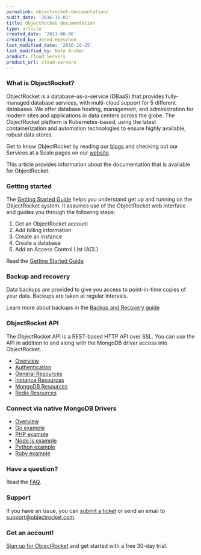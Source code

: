 ```yaml
---
permalink: objectrocket-documentation/
audit_date: '2016-11-01'
title: ObjectRocket documentation
type: article
created_date: '2013-06-06'
created_by: Jered Heeschen
last_modified_date: '2016-10-25'
last_modified_by: Nate Archer
product: Cloud Servers
product_url: cloud-servers
---
```


### What is ObjectRocket?

ObjectRocket is a database-as-a-service (DBaaS) that provides fully-managed database services, with multi-cloud support for 5 different databases. We offer database hosting, management, and administration for modern sites and applications in data centers across the globe. The ObjectRocket platform is Kubernetes-based, using the latest containerization and automation technologies to ensure highly available, robust data stores.

Get to know ObjectRocket by reading our [blogs](https://www.objectrocket.com/blog/) and checking out our Services at a Scale pages on our [website](https://www.objectrocket.com/services/).

This article provides information about the documentation that is available for ObjectRocket.

### Getting started

The [Getting Started Guide](https://objectrocket.com/docs/getting_started.html) helps you understand get up and
running on the ObjectRocket system. It assumes use of the ObjectRocket web interface and guides you through the following
steps:

1.  Get an ObjectRocket account
2.  Add billing information
3.  Create an instance
4.  Create a database
5.  Add an Access Control List (ACL)

Read the [Getting Started Guide](https://objectrocket.com/docs/getting_started.html)

### Backup and recovery

Data backups are provided to give you access to point-in-time
copies of your data. Backups are taken at regular intervals.

Learn more about backups in the [Backup and Recovery guide](https://objectrocket.com/docs/mongodb_backup_and_recovery.html)

### ObjectRocket API

The ObjectRocket API is a REST-based HTTP API over SSL. You can use the API in addition to and along with the MongoDB driver access into
ObjectRocket.

-  [Overview](https://objectrocket.com/docs/api_v2_getting_started.html)
-  [Authentication](https://objectrocket.com/docs/api_v2_getting_started.html#authentication)
-  [General Resources](http://objectrocket.com/docs/api_v2_general_resources.html)
-  [Instance Resources](http://objectrocket.com/docs/api_v2_instance_resources.html)
-  [MongoDB Resources](http://objectrocket.com/docs/api_v2_mongodb_resources.html)
-  [Redis Resources](http://objectrocket.com/docs/api_v2_redis_resources.html)

### Connect via native MongoDB Drivers

-   [Overview](https://objectrocket.com/docs/mongodb_connection_examples.html)
-   [Go example](https://objectrocket.com/docs/mongodb_go_examples.html)
-   [PHP example](https://objectrocket.com/docs/mongodb_go_examples.html)
-   [Node.js example](https://objectrocket.com/docs/mongodb_node_examples.html)
-   [Python example](https://objectrocket.com/docs/mongodb_python_examples.html)
-   [Ruby example](https://objectrocket.com/docs/mongodb_connection_examples.html)

### Have a question?

Read the [FAQ](https://objectrocket.com/docs/faq.html).

### Support

If you have an issue, you can [submit a ticket](https://objectrocket.zendesk.com/home) or send an
email to support@objectrocket.com.

### Get an account!

[Sign up for ObjectRocket](https://app.objectrocket.com/sign_up1) and get
started with a free 30-day trial.
